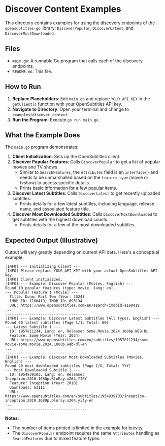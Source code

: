 # Discover Content Examples

This directory contains examples for using the discovery endpoints of the `opensubtitles-go` library: `DiscoverPopular`, `DiscoverLatest`, and `DiscoverMostDownloaded`.

## Files

- `main.go`: A runnable Go program that calls each of the discovery endpoints.
- `README.md`: This file.

## How to Run

1.  **Replace Placeholders**: Edit `main.go` and replace `YOUR_API_KEY` in the `getClient()` function with your OpenSubtitles API key.
2.  **Navigate to Directory**: Open your terminal and change to `examples/discover_content`.
3.  **Run the Program**: Execute `go run main.go`.

## What the Example Does

The `main.go` program demonstrates:

1.  **Client Initialization**: Sets up the OpenSubtitles client.
2.  **Discover Popular Features**: Calls `DiscoverPopular` to get a list of popular movies and TV shows.
    *   Similar to `SearchFeatures`, the `Attributes` field is an `interface{}` and needs to be unmarshalled based on the `feature_type` (movie or tvshow) to access specific details.
    *   Prints basic information for a few popular items.
3.  **Discover Latest Subtitles**: Calls `DiscoverLatest` to get recently uploaded subtitles.
    *   Prints details for a few latest subtitles, including language, release name, and associated feature title.
4.  **Discover Most Downloaded Subtitles**: Calls `DiscoverMostDownloaded` to get subtitles with the highest download counts.
    *   Prints details for a few of the most downloaded subtitles.

## Expected Output (Illustrative)

Output will vary greatly depending on current API data. Here's a conceptual example:

```text
[INFO] --- Initializing Client ---
[INFO] Please replace YOUR_API_KEY with your actual OpenSubtitles API key.
[INFO] Client initialized.
[INFO] --- Example: Discover Popular (Movies, English) ---
Found 10 popular features (type: movie, lang: en).
--- Popular Feature 1 (Movie) ---
  Title: Dune: Part Two (Year: 2024)
  IMDb ID: 1160419, TMDB ID: 693134
  URL: https://www.opensubtitles.com/en/search/imdbid-1160419
...
-------------------------------------
[INFO] --- Example: Discover Latest Subtitles (All types, English) ---
Found 60 latest subtitles (Page 1/1, Total: 60)
--- Latest Subtitle 1 ---
  ID: 1957811234, Lang: en, Release: Some.Movie.2024.1080p.WEB-DL
  Feature: Some Movie (Year: 2024)
  URL: https://www.opensubtitles.com/en/subtitles/1957811234/some-movie-some.movie.2024.1080p.web-dl-en
...
-------------------------------------
[INFO] --- Example: Discover Most Downloaded Subtitles (Movies, English) ---
Found 20 most downloaded subtitles (Page 1/X, Total: YYY)
--- Most Downloaded Subtitle 1 ---
  ID: 1954939103, Lang: en, Release: Inception.2010.1080p.BluRay.x264.YIFY
  Feature: Inception (Year: 2010)
  Downloads: 63111
  URL: https://www.opensubtitles.com/en/subtitles/1954939103/inception-inception.2010.1080p.bluray.x264.yify-en
...
-------------------------------------
```

**Notes**:
*   The number of items printed is limited in the example for brevity.
*   The `DiscoverPopular` endpoint requires the same `Attributes` handling as `SearchFeatures` due to mixed feature types.
``` 